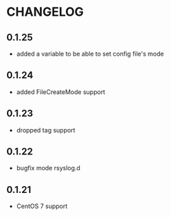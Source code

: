 # CHANGELOG

## 0.1.25

* added a variable to be able to set config file's mode

## 0.1.24

* added FileCreateMode support

## 0.1.23

* dropped tag support

## 0.1.22

* bugfix mode rsyslog.d

## 0.1.21

* CentOS 7 support
